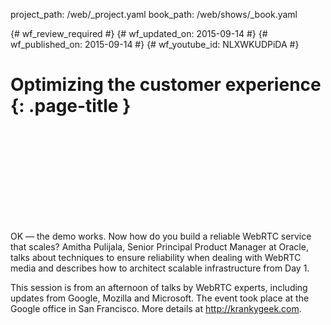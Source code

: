 project_path: /web/_project.yaml
book_path: /web/shows/_book.yaml

{# wf_review_required #}
{# wf_updated_on: 2015-09-14 #}
{# wf_published_on: 2015-09-14 #}
{# wf_youtube_id: NLXWKUDPiDA #}

# Optimizing the customer experience {: .page-title }


<div class="video-wrapper">
  <iframe class="devsite-embedded-youtube-video" data-video-id="NLXWKUDPiDA"
          data-autohide="1" data-showinfo="0" frameborder="0" allowfullscreen>
  </iframe>
</div>

OK — the demo works. Now how do you build a reliable WebRTC service that scales? Amitha Pulijala, Senior Principal Product Manager at Oracle, talks about techniques to ensure reliability when dealing with WebRTC media and describes how to architect scalable infrastructure from Day 1.

This session is from an afternoon of talks by WebRTC experts, including updates from Google, Mozilla and Microsoft. The event took place at the Google office in San Francisco. More details at http://krankygeek.com.
